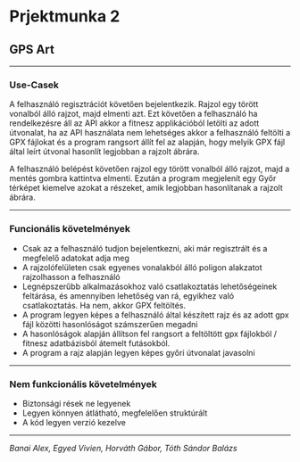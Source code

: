 # Prjektmunka 2
## GPS Art

---

### Use-Casek

A felhasználó regisztrációt követően bejelentkezik. Rajzol egy törött vonalból álló rajzot, majd elmenti azt. Ezt követően a felhasználó ha rendelkezésre áll az API akkor a fitnesz applikációból letölti az adott útvonalat, ha az API használata nem lehetséges akkor a felhasználó feltölti a GPX fájlokat és a program rangsort állít fel az alapján, hogy melyik GPX fájl által leírt útvonal hasonlít legjobban a rajzolt ábrára.

A felhasználó belépést követően rajzol egy törött vonalból álló rajzot, majd a mentés gombra kattintva elmenti. Ezután a program megjelenít egy Győr térképet kiemelve azokat a részeket, amik legjobban hasonlítanak a rajzolt ábrára.

---

### Funcionális követelmények



-	Csak az a felhasználó tudjon bejelentkezni, aki már regisztrált és a megfelelő adatokat adja meg
-	A rajzolófelületen csak egyenes vonalakból álló poligon alakzatot rajzolhasson a felhasználó
-	Legnépszerűbb alkalmazásokhoz való csatlakoztatás lehetőségeinek feltárása, és amennyiben lehetőség van rá, egyikhez való csatlakoztatás. Ha nem, akkor GPX feltöltés.
-	A program legyen képes a felhasználó által készített rajz és az adott gpx fájl közötti hasonlóságot számszerűen megadni
-	A hasonlóságok alapján állítson fel rangsort a feltöltött gpx fájlokból / fitnesz adatbázisból átemelt futásokból.
-	A program a rajz alapján legyen képes győri útvonalat javasolni

---

### Nem funkcionális követelmények

-	Biztonsági rések ne legyenek
-	Legyen könnyen átlátható, megfelelően struktúrált
-	A kód legyen verzió kezelve


---

*Banai Alex, Egyed Vivien, Horváth Gábor, Tóth Sándor Balázs* 
